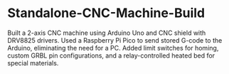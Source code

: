 # Standalone-CNC-Machine-Build
Built a 2-axis CNC machine using Arduino Uno and CNC shield with DRV8825 drivers. Used a Raspberry Pi Pico to send stored G-code to the Arduino, eliminating the need for a PC. Added limit switches for homing, custom GRBL pin configurations, and a relay-controlled heated bed for special materials.

